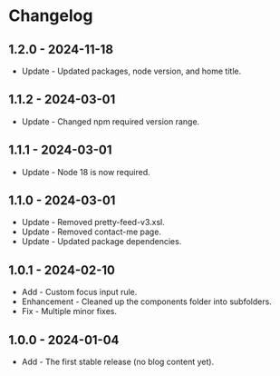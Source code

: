 # Changelog

## 1.2.0 - 2024-11-18

- Update - Updated packages, node version, and home title.

## 1.1.2 - 2024-03-01

- Update - Changed npm required version range.

## 1.1.1 - 2024-03-01

- Update - Node 18 is now required.

## 1.1.0 - 2024-03-01

- Update - Removed pretty-feed-v3.xsl.
- Update - Removed contact-me page.
- Update - Updated package dependencies.

## 1.0.1 - 2024-02-10

- Add - Custom focus input rule.
- Enhancement - Cleaned up the components folder into subfolders.
- Fix - Multiple minor fixes.

## 1.0.0 - 2024-01-04

- Add - The first stable release (no blog content yet).
